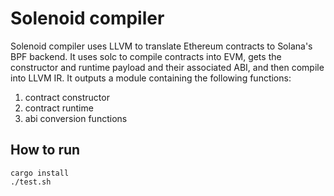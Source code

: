 # Solenoid compiler

Solenoid compiler uses LLVM to translate Ethereum contracts to Solana's BPF backend. It uses solc to compile contracts into EVM, gets the constructor and runtime payload and their associated ABI, and then compile into LLVM IR. It outputs a module containing the following functions:

1. contract constructor
2. contract runtime
2. abi conversion functions

## How to run

```
cargo install
./test.sh
```